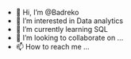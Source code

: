 - 👋 Hi, I’m @Badreko
- 👀 I’m interested in Data analytics 
- 🌱 I’m currently learning SQL
- 💞️ I’m looking to collaborate on ...
- 📫 How to reach me ...

<!---
Badreko/Badreko is a ✨ special ✨ repository because its `README.md` (this file) appears on your GitHub profile.
You can click the Preview link to take a look at your changes.
--->
